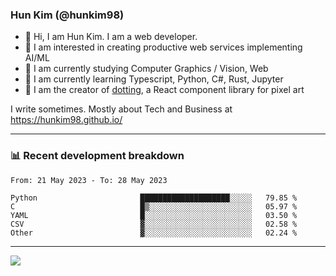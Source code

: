### Hun Kim (@hunkim98)

- 👋 Hi, I am Hun Kim. I am a web developer. 
- 🤔 I am interested in creating productive web services implementing AI/ML
- 🔭 I am currently studying Computer Graphics / Vision, Web 
- 🌱 I am currently learning Typescript, Python, C#, Rust, Jupyter
- 🎨 I am the creator of [dotting](hunkim98.github.io/dotting), a React component library for pixel art

I write sometimes. Mostly about Tech and Business at https://hunkim98.github.io/

---
### 📊 Recent development breakdown
<!--START_SECTION:waka-->

```text
From: 21 May 2023 - To: 28 May 2023

Python                       ████████████████████░░░░░   79.85 %
C                            █▒░░░░░░░░░░░░░░░░░░░░░░░   05.97 %
YAML                         █░░░░░░░░░░░░░░░░░░░░░░░░   03.50 %
CSV                          ▓░░░░░░░░░░░░░░░░░░░░░░░░   02.58 %
Other                        ▓░░░░░░░░░░░░░░░░░░░░░░░░   02.24 %
```

<!--END_SECTION:waka-->
---

<!-- <div align='center'> -->
  <img align="center" src="https://github-readme-stats.vercel.app/api?username=hunkim98&theme=dark&show_icons=true"/>
<!-- </div> -->
<!--
**hunkim98/hunkim98** is a ✨ _special_ ✨ repository because its `README.md` (this file) appears on your GitHub profile.

Here are some ideas to get you started:

- 🔭 I’m currently working on ...
- 🌱 I’m currently learning ...
- 👯 I’m looking to collaborate on ...
- 🤔 I’m looking for help with ...
- 💬 Ask me about ...
- 📫 How to reach me: ...
- 😄 Pronouns: ...
- ⚡ Fun fact: ...
-->
